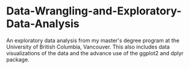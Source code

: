 # Data-Wrangling-and-Exploratory-Data-Analysis
An exploratory data analysis from my master's degree program at the University of British Columbia, Vancouver. This also includes data visualizations of the data and the advance use of the ggplot2 and dplyr package.

